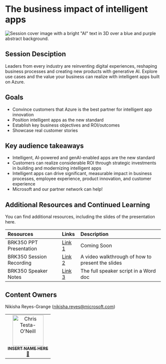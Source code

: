 # The business impact of intelligent apps

![Session cover image with a bright "AI" text in 3D over a blue and purple abstract background.](img/BRK350%20Business%20impact.png.png)

## Session Desciption

Leaders from every industry are reinventing digital experiences, reshaping business processes and creating new products with generative AI. Explore use cases and the value your business can realize with intelligent apps built on Azure.

## Goals
- Convince customers that Azure is the best partner for intelligent app innovation
- Position intelligent apps as the new standard
- Establish key business objectives and ROI/outcomes
- Showcase real customer stories

## Key audience takeaways
- Intelligent, AI-powered and genAI-enabled apps are the new standard
- Customers can realize considerable ROI through strategic investments in building and modernizing intelligent apps
- Intelligent apps can drive significant, measurable impact in business processes, employee experience, product innovation, and customer experience
- Microsoft and our partner network can help!

## Additional Resources and Continued Learning
You can find additional resources, including the slides of the presentation here.

| Resources          | Links                             | Description        |
|:-------------------|:----------------------------------|:-------------------|
| BRK350 PPT Presentation  | [Link 1](https://www.google.com/) | Coming Soon |
| BRK350 Session Recording  | [Link 2](https://aka.ms/AArw3v1/) | A video walkthrough of how to present the slides |
| BRK350 Speaker Notes      | [Link 3](https://aka.ms/AArvw4u/) | The full speaker script in a Word doc |

## Content Owners
Nikisha Reyes-Grange (nikisha.reyes@microsoft.com)

<!-- ALL-CONTRIBUTORS-LIST:START - Do not remove or modify this section -->

<table>
<tr>
    <td align="center"><a href="http://learnanalytics.microsoft.com">
        <img src="https://github.com/cole-g-johnson.png" width="100px;" alt="Chris Testa-O'Neill
"/><br />
        <sub><b>INSERT NAME HERE
</b></sub></a><br />
            <a href="https://github.com/cole-g-johnson" title="talk">📢</a> 
    </td>
</tr></table>

<!-- ALL-CONTRIBUTORS-LIST:END -->

